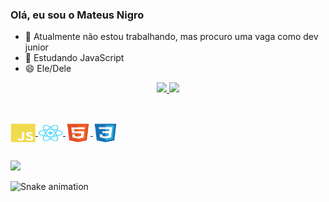 ### Olá, eu sou o Mateus Nigro


- 🔭 Atualmente não estou trabalhando, mas procuro uma vaga como dev junior
- 🌱 Estudando JavaScript
- 😄 Ele/Dele

<div align="center">
  <a href="https://github.com/MateusNi">
  <img height="180em" src="https://github-readme-stats.vercel.app/api?username=MateusNi&show_icons=true&theme=gotham&include_all_commits=true&count_private=true"/>
  <img height="180em" src="https://github-readme-stats.vercel.app/api/top-langs/?username=MateusNi&layout=compact&langs_count=7&theme=gotham"/>
</div>
  
   ##
  
<div style="display: inline_block"><br>
  <img align="center" alt="Teus-Js" height="30" width="40" src="https://raw.githubusercontent.com/devicons/devicon/master/icons/javascript/javascript-plain.svg">
  <img align="center" alt="Teus-React" height="30" width="40" src="https://raw.githubusercontent.com/devicons/devicon/master/icons/react/react-original.svg">
  <img align="center" alt="Teus-HTML" height="30" width="40" src="https://raw.githubusercontent.com/devicons/devicon/master/icons/html5/html5-original.svg">
  <img align="center" alt="Teus-CSS" height="30" width="40" src="https://raw.githubusercontent.com/devicons/devicon/master/icons/css3/css3-original.svg">
</div>

  ##
  
  <div>
    <a href="https://www.linkedin.com/in/mateus-nigro-" target="_blank"><img src="https://img.shields.io/badge/-LinkedIn-%230077B5?style=for-the-badge&logo=linkedin&logoColor=white" target="_blank"></a> 
  </div>
  
  ![Snake animation](https://github.com/MateusNi/blob/output/github-contribution-grid-snake.svg)
